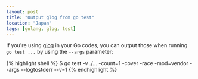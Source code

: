 ```yaml
---
layout: post
title: "Output glog from go test"
location: "Japan"
tags: [golang, glog, test]
---
```


If you're using [glog](https://github.com/golang/glog) in your Go codes, you can output those when running `go test ...` by using the `--args` parameter:

{% highlight shell %}
$ go test -v ./... -count=1 -cover -race -mod=vendor --args --logtostderr --v=1
{% endhighlight %}
